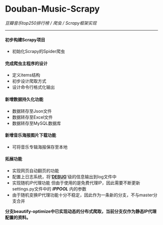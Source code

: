 # Douban-Music-Scrapy

_豆瓣音乐top250排行榜 / 爬虫 / Scrapy框架实现_

---
#### 初步构建Scrapy项目

+ 初始化Scrapy的Spider爬虫

#### 完成爬虫主程序的设计

+ 定义items结构
+ 初步设计爬取方式
+ 设计命令行格式化输出

#### 新增数据持久化功能

+ 数据转存至Json文件
+ 数据转存至Excel文件
+ 数据转存至MySQL数据库

#### 新增音乐海报图片下载功能

+ 可将音乐专辑海报保存至本地

#### 拓展功能

+ 实现网页自动翻页的功能
+ 配置上日志系统，将'<u>__DEBUG__</u>'级的信息输出到log文件中
+ 实现随机IP代理功能 但由于使用的是免费代理IP，因此需要不断更新settings.py文件中的 ___IPPOOL___ 内的参数
+ 由于随机变换IP代理功能十分不稳定，因此作为一条新的分支，不与master分支合并

__分支beautify-optimize中已实现动态的分布式爬取，当前分支仅作为静态IP代理配置的资料。__  
